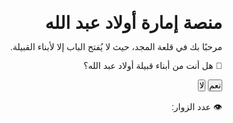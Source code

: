 <!DOCTYPE html><html lang="ar" dir="rtl">
<head>
  <meta charset="UTF-8">
  <meta name="viewport" content="width=device-width, initial-scale=1.0">
  <title>منصة إمارة أولاد عبد الله</title>
  <link href="https://fonts.googleapis.com/css2?family=Cairo:wght@400;700&display=swap" rel="stylesheet">
  <style>
    :root {
      --gold: #ffd700;
      --dark: #121212;
    }* {
  margin: 0;
  padding: 0;
  box-sizing: border-box;
  font-family: 'Cairo', sans-serif;
}

body {
  background: url('background.jpg') no-repeat center center fixed;
  background-size: cover;
  color: #fff;
  overflow-x: hidden;
}

.container {
  max-width: 700px;
  margin: 5% auto;
  padding: 30px;
  background: rgba(0, 0, 0, 0.6);
  border-radius: 15px;
  box-shadow: 0 10px 30px rgba(0,0,0,0.6);
  text-align: center;
}

h1 {
  font-size: 2.5rem;
  background: linear-gradient(to right, var(--gold), #fff);
  -webkit-background-clip: text;
  -webkit-text-fill-color: transparent;
  margin-bottom: 20px;
}

p.description {
  font-size: 1.2rem;
  margin-bottom: 30px;
  color: #eee;
}

button {
  background: var(--gold);
  color: #000;
  padding: 10px 25px;
  border: none;
  border-radius: 8px;
  font-weight: bold;
  cursor: pointer;
  transition: background 0.3s;
}

button:hover {
  background: #e6c200;
}

#authBox, #commentsBox {
  margin-top: 25px;
}

#nameInput {
  margin-top: 15px;
}

input {
  padding: 10px;
  border-radius: 6px;
  border: none;
  margin-top: 10px;
  width: 80%;
}

.comment {
  background: rgba(255, 255, 255, 0.1);
  padding: 10px;
  border-radius: 10px;
  text-align: right;
  margin-top: 10px;
}

.comment strong {
  color: var(--gold);
}

.counter {
  margin-top: 20px;
  font-size: 0.9rem;
  color: #ddd;
}

  </style>
</head>
<body>
  <div class="container">
    <h1>منصة إمارة أولاد عبد الله</h1>
    <p class="description">مرحبًا بك في قلعة المجد، حيث لا يُفتح الباب إلا لأبناء القبيلة.</p><div id="authBox">
  <p>📌 هل أنت من أبناء قبيلة أولاد عبد الله؟</p>
  <button onclick="confirmTribe(true)">نعم</button>
  <button onclick="confirmTribe(false)">لا</button>

  <div id="nameInput" style="display: none;">
    <p>أدخل اسمك لتفعيل العضوية:</p>
    <input type="text" id="username" placeholder="اسمك القبلي">
    <br><br>
    <button onclick="activateMember()">تفعيل</button>
  </div>

  <div id="message" style="margin-top: 15px; font-weight: bold;"></div>
</div>

<div id="commentsBox" style="display: none;">
  <h3>📝 التعليقات</h3>
  <div id="comments"></div>
  <textarea id="commentInput" rows="3" placeholder="اكتب تعليقك..." style="width: 100%; margin-top: 10px; padding: 10px; border-radius: 8px;"></textarea>
  <br>
  <button onclick="addComment()">نشر التعليق</button>
</div>

<div class="counter">👁️ عدد الزوار: <span id="visit-count"></span></div>

  </div>  <script>
    let visits = localStorage.getItem('visitCount');
    if (!visits) visits = 0;
    visits++;
    localStorage.setItem('visitCount', visits);
    document.getElementById('visit-count').textContent = visits;

    function confirmTribe(answer) {
      if (answer) {
        document.getElementById('nameInput').style.display = 'block';
        document.getElementById('message').textContent = '';
      } else {
        document.getElementById('nameInput').style.display = 'none';
        document.getElementById('message').textContent = '❌ نعتذر، هذه الصفحة مخصصة فقط لأبناء قبيلة أولاد عبد الله.';
      }
    }

    function activateMember() {
      const name = document.getElementById('username').value.trim();
      if (name.length < 2) {
        document.getElementById('message').textContent = '⚠️ الرجاء إدخال اسم صالح';
        return;
      }
      localStorage.setItem('tribeMember', name);
      document.getElementById('authBox').innerHTML = `✅ أهلًا بك يا <strong>${name}</strong>! تم تفعيل عضويتك.`;
      showComments();
    }

    function showComments() {
      document.getElementById('commentsBox').style.display = 'block';
      loadComments();
    }

    function loadComments() {
      const comments = JSON.parse(localStorage.getItem('commentsList') || '[]');
      const container = document.getElementById('comments');
      container.innerHTML = '';
      comments.forEach(c => {
        container.innerHTML += `<div class="comment"><strong>${c.user}:</strong> ${c.text}</div>`;
      });
    }

    function addComment() {
      const text = document.getElementById('commentInput').value.trim();
      const user = localStorage.getItem('tribeMember');
      if (!text || !user) return;
      const comments = JSON.parse(localStorage.getItem('commentsList') || '[]');
      comments.push({ user, text });
      localStorage.setItem('commentsList', JSON.stringify(comments));
      document.getElementById('commentInput').value = '';
      loadComments();
    }

    const member = localStorage.getItem('tribeMember');
    if (member) {
      document.getElementById('authBox').innerHTML = `✅ أهلًا بك يا <strong>${member}</strong>! تم تفعيل عضويتك.`;
      showComments();
    }
  </script></body>
</html>
